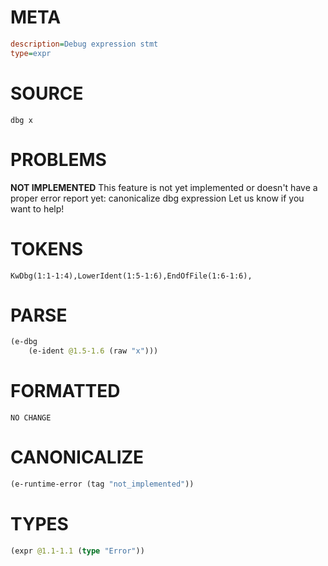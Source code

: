 # META
~~~ini
description=Debug expression stmt
type=expr
~~~
# SOURCE
~~~roc
dbg x
~~~
# PROBLEMS
**NOT IMPLEMENTED**
This feature is not yet implemented or doesn't have a proper error report yet: canonicalize dbg expression
Let us know if you want to help!

# TOKENS
~~~zig
KwDbg(1:1-1:4),LowerIdent(1:5-1:6),EndOfFile(1:6-1:6),
~~~
# PARSE
~~~clojure
(e-dbg
	(e-ident @1.5-1.6 (raw "x")))
~~~
# FORMATTED
~~~roc
NO CHANGE
~~~
# CANONICALIZE
~~~clojure
(e-runtime-error (tag "not_implemented"))
~~~
# TYPES
~~~clojure
(expr @1.1-1.1 (type "Error"))
~~~
